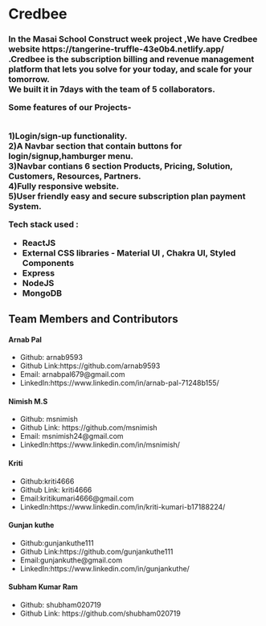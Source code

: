 <html>
<h1>Credbee</h1>

<h3>In the Masai School Construct week project ,We have Credbee website https://tangerine-truffle-43e0b4.netlify.app/
  .Credbee is the subscription billing and revenue management platform that lets you solve for your today, and scale for
  your tomorrow.
  <br> We built it in 7days with the team of 5 collaborators.
  <p> Some features of our Projects-</p>
  <br> 1)Login/sign-up functionality.
  <br>2)A Navbar section that contain buttons for login/signup,hamburger menu.
  <br>3)Navbar contians 6 section Products, Pricing, Solution, Customers, Resources, Partners.
  <br>4)Fully responsive website.
  <br>5)User friendly easy and secure subscription plan payment System.

  <p>Tech stack used :</p>
  <ul>
    <li>ReactJS</li>
    <li>External CSS libraries - Material UI , Chakra UI, Styled Components</li>
    <li>Express</li>
    <li>NodeJS</li>
    <li>MongoDB</li>
  </ul>

  <h2>Team Members and Contributors</h2>

  <h4>Arnab Pal</h4>
  <ul>
    <li>Github: arnab9593</li>
    <li>Github Link:https://github.com/arnab9593</li>
    <li>Email: arnabpal679@gmail.com</li>
    <li>LinkedIn:https://www.linkedin.com/in/arnab-pal-71248b155/</li>
  </ul>

  <h4>Nimish M.S</h4>
  <ul>
    <li>Github: msnimish</li>
    <li>Github Link: https://github.com/msnimish</li>
    <li>Email: msnimish24@gmail.com</li>
    <li>LinkedIn:https://www.linkedin.com/in/msnimish/</li>
  </ul>

  <h4>Kriti</h4>
  <ul>
    <li>Github:kriti4666</li>
    <li>Github Link: kriti4666</li>
    <li>Email:kritikumari4666@gmail.com</li>
    <li>LinkedIn:https://www.linkedin.com/in/kriti-kumari-b17188224/</li>
  </ul>

  <h4>Gunjan kuthe</h4>
  <ul>
    <li>Github:gunjankuthe111</li>
    <li>Github Link:https://github.com/gunjankuthe111</li>
    <li>Email:gunjankuthe@gmail.com</li>
    <li>LinkedIn:https://www.linkedin.com/in/gunjankuthe/</li>
  </ul>

  <h4>Subham Kumar Ram</h4>
  <ul>
    <li>Github: shubham020719 </li>
    <li>Github Link: https://github.com/shubham020719 </li>
  </ul>
